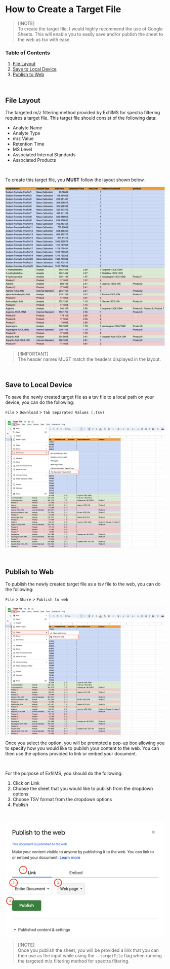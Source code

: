 # How to Create a Target File

> [!NOTE]\
> To create the target file, I would highly recommend the use of Google Sheets. This will enable you to easily save and/or publish the sheet to the web as tsv with ease.

### Table of Contents

1. [File Layout](#file-layout)
2. [Save to Local Device](#save-to-local-device)
3. [Publish to Web](#publish-to-web)

<br>

## File Layout

The targeted m/z filtering method provided by ExfilMS for spectra filtering requires a target file. This target file should consist of the following data:

- Analyte Name
- Analyte Type
- m/z Value
- Retention Time
- MS Level
- Associated Internal Standards
- Associated Products

<br>

To create this target file, you **MUST** follow the layout shown below.

![layout](../img/targetFile/layout.png)

> [!IMPORTANT]\
> The header names MUST match the headers displayed in the layout.

<br>

## Save to Local Device

To save the newly created target file as a tsv file to a local path on your device, you can do the following:

`File` > `Download` > `Tab Separated Values (.tsv)`

![save-local](../img/targetFile/save-local.png)

<br>

## Publish to Web

To publish the newly created target file as a tsv file to the web, you can do the following:

`File` > `Share` > `Publish to web`

![publish-web-1](../img/targetFile/publish-web-1.png)

Once you select the option, you will be prompted a pop-up box allowing you to specify how you would like to publish your content to the web. You can then use the options provided to link or embed your document.

<br>

For the purpose of ExfilMS, you should do the following:

1. Click on Link
2. Choose the sheet that you would like to publish from the dropdown options
3. Choose TSV format from the dropdown options
4. Publish

<br>

![publish-web-2](../img/targetFile/publish-web-2.png)

> [!NOTE]\
> Once you publish the sheet, you will be provided a link that you can then use as the input while using the `--targetFile` flag when running the targeted m/z filtering method for spectra filtering.
